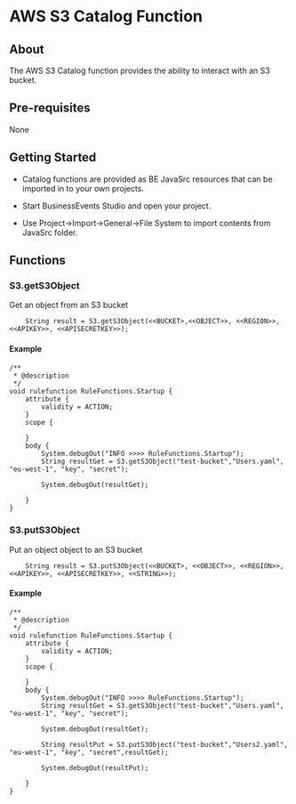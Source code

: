 # AWS S3 Catalog Function

## About

The AWS S3 Catalog function provides the ability to interact with an S3 bucket.


## Pre-requisites

None

## Getting Started

* Catalog functions are provided as BE JavaSrc resources that can be imported in to your own projects.

* Start BusinessEvents Studio and open your project.
  
* Use Project->Import->General->File System to import contents from JavaSrc folder.


## Functions

### S3.getS3Object

Get an object from an S3 bucket

```
	String result = S3.getS3Object(<<BUCKET>,<<OBJECT>>, <<REGION>>, <<APIKEY>>, <<APISECRETKEY>>);
```



#### Example

```
/**
 * @description 
 */
void rulefunction RuleFunctions.Startup {
	attribute {
		validity = ACTION;
	}
	scope {
		
	}
	body {
		System.debugOut("INFO >>>> RuleFunctions.Startup");
		String resultGet = S3.getS3Object("test-bucket","Users.yaml", "eu-west-1", "key", "secret");
	
		System.debugOut(resultGet);
	
	}
}
```


### S3.putS3Object

Put an object object to an S3 bucket

```
	String result = S3.putS3Object(<<BUCKET>, <<OBJECT>>, <<REGION>>, <<APIKEY>>, <<APISECRETKEY>>, <<STRING>>);
```	



#### Example

```
/**
 * @description 
 */
void rulefunction RuleFunctions.Startup {
	attribute {
		validity = ACTION;
	}
	scope {
		
	}
	body {
		System.debugOut("INFO >>>> RuleFunctions.Startup");
		String resultGet = S3.getS3Object("test-bucket","Users.yaml", "eu-west-1", "key", "secret");
	
		System.debugOut(resultGet);
		
		String resultPut = S3.putS3Object("test-bucket","Users2.yaml", "eu-west-1", "key", "secret",resultGet);
	
		System.debugOut(resultPut);
	
	}
}
```